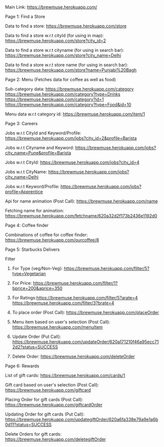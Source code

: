 Main Link: https://brewmuse.herokuapp.com/

Page 1: Find a Store

Data to find a store: https://brewmuse.herokuapp.com/store

Data to find a store w.r.t cityId (for using in map): https://brewmuse.herokuapp.com/store?city_id=2

Data to find a store w.r.t cityname (for using in search bar): https://brewmuse.herokuapp.com/store?city_name=Delhi

Data to find a store w.r.t store name (for using in search bar): https://brewmuse.herokuapp.com/store?name=Punjabi%20Bagh


Page 2: Menu (Fetches data for coffee as well as food)

Sub-category data: https://brewmuse.herokuapp.com/category
https://brewmuse.herokuapp.com/category?type=Drinks
https://brewmuse.herokuapp.com/category?id=1
https://brewmuse.herokuapp.com/category?type=Food&id=10

Menu data w.r.t category id: https://brewmuse.herokuapp.com/item/1


Page 3: Careers

Jobs w.r.t CityId and Keyword/Profile:  https://brewmuse.herokuapp.com/jobs?city_id=2&profile=Barista

Jobs w.r.t Cityname and Keyword: https://brewmuse.herokuapp.com/jobs?city_name=Pune&profile=Barista

Jobs w.r.t CityId: https://brewmuse.herokuapp.com/jobs?city_id=4

Jobs w.r.t CityName: https://brewmuse.herokuapp.com/jobs?city_name=Delhi

Jobs w.r.t Keyword/Profile: https://brewmuse.herokuapp.com/jobs?profile=Apprentice

Api for name animation (Post Call): https://brewmuse.herokuapp.com/name

Fetching name for animation: https://brewmuse.herokuapp.com/fetchname/620a32d2f173b2436e1192d0


Page 4: Coffee finder

Combinations of coffee for coffee finder: https://brewmuse.herokuapp.com/ourcoffee/8    


Page 5: Starbucks Delivers

Filter
 1) For Type (veg/Non-Veg): https://brewmuse.herokuapp.com/filter/5?type=Vegetarian

 2) For Price: https://brewmuse.herokuapp.com/filter/1?bprice=200&aprice=350

 3) For Ratings:https://brewmuse.herokuapp.com/filter/5?arate=4   https://brewmuse.herokuapp.com/filter/3?brate=4

 4) To place order (Post Call): https://brewmuse.herokuapp.com/placeOrder 

 5) Menu item based on user's selection (Post Call): https://brewmuse.herokuapp.com/menuItem

 6) Update Order (Put Call): https://brewmuse.herokuapp.com/updateOrder/620a171210f46a95ecc712d2?status=SUCCESS

 7) Delete Order: https://brewmuse.herokuapp.com/deleteOrder


Page 6: Rewards

List of gift cards: https://brewmuse.herokuapp.com/cards/1

Gift card based on user's selection (Post Call): https://brewmuse.herokuapp.com/giftcard 

Placing Order for gift cards (Post Call): https://brewmuse.herokuapp.com/giftcardOrder 

Updating Order for gift cards (Put Call): https://brewmuse.herokuapp.com/updategiftOrder/620a6fa338e79a9e1a6b0d11?status=SUCCESS

Delete Orders for gift cards: https://brewmuse.herokuapp.com/deletegiftOrder
